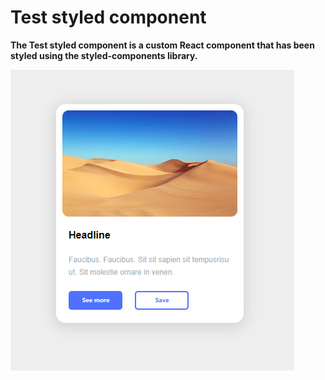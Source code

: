 # Test styled component

**The Test styled component is a custom React component that has been styled using the styled-components library.**

![styled-image](src/assets/read-me/styled.png)